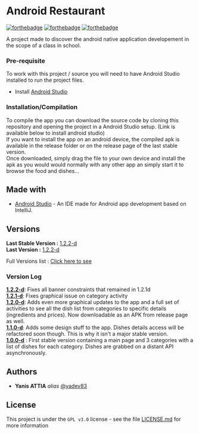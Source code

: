 # Android Restaurant

[![forthebadge](https://forthebadge.com/images/badges/0-percent-optimized.svg)](https://forthebadge.com)
[![forthebadge](https://forthebadge.com/images/badges/built-for-android.svg)](https://forthebadge.com)
[![forthebadge](https://forthebadge.com/images/badges/powered-by-coffee.svg)](https://forthebadge.com)

A project made to discover the android native application developement in the scope of a class in school.  

### Pre-requisite

To work with this project / source you will need to have Android Studio installed to run the project files.  

- Install [Android Studio](https://developer.android.com/studio)

### Installation/Compilation

To compile the app you can download the source code by cloning this repository and opening the project in a Android Studio setup. (Link is available below to install android studio)  
If you want to install the app on an android device, the compiled apk is available in the release folder or on the release page of the last stable version.  
Once downloaded, simply drag the file to your own device and install the apk as you would would normally with any other app an simply start it to browse the food and dishes...  

## Made with

* [Android Studio](https://developer.android.com/studio) - An IDE made for Android app development based on IntelliJ.  

## Versions
**Last Stable Version :** [1.2.2-d](https://github.com/yadev83/androidrestaurant/releases/tag/v1.2.2-d)  
**Last Version :** [1.2.2-d](https://github.com/yadev83/androidrestaurant/releases/tag/v1.2.2-d)  

Full Versions list : [Click here to see](https://github.com/yadev83/androidrestaurant/tags)  

### Version Log  
**[1.2.2-d](https://github.com/yadev83/androidrestaurant/releases/tag/v1.2.2-d)**: Fixes all banner constraints that remained in 1.2.1d  
**[1.2.1-d](https://github.com/yadev83/androidrestaurant/releases/tag/v1.2.1-d)**: Fixes graphical issue on category activity  
**[1.2.0-d](https://github.com/yadev83/androidrestaurant/releases/tag/v1.2.0-d)**: Adds even more graphical updates to the app and a full set of activities to see all the dish list from categories to specific details (ingredients and prices). Now downloadable as an APK from release page as well.  
**[1.1.0-d](https://github.com/yadev83/androidrestaurant/releases/tag/v1.1.0-d)**: Adds some design stuff to the app. Dishes details access will be refactored soon though. This is why it isn't a major stable version.  
**[1.0.0-d](https://github.com/yadev83/androidrestaurant/releases/tag/v1.0.0-d)** : First stable version containing a main page and 3 categories with a list of dishes for each category. Dishes are grabbed on a distant API asynchronously.  

## Authors

* **Yanis ATTIA** _alias_ [@yadev83](https://github.com/yadev83)

## License

This project is under the ``GPL v3.0`` license - see the file [LICENSE.md](LICENSE.md) for more information  

